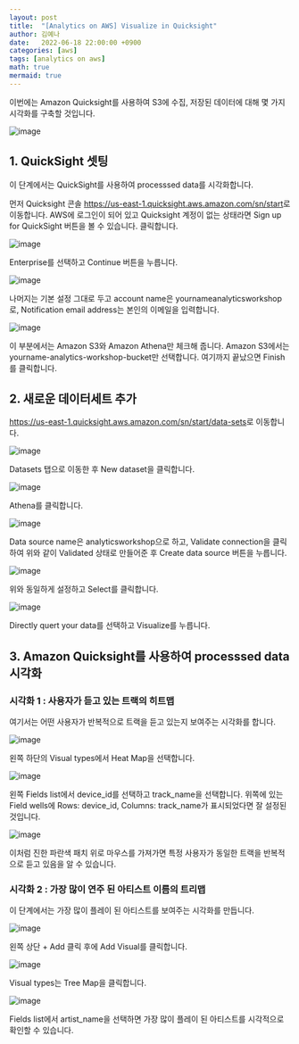 ```yaml
---
layout: post
title:  "[Analytics on AWS] Visualize in Quicksight"
author: 김예나
date:   2022-06-18 22:00:00 +0900
categories: [aws]
tags: [analytics on aws]
math: true
mermaid: true
---
```



이번에는 Amazon Quicksight를 사용하여 S3에 수집, 저장된 데이터에 대해 몇 가지 시각화를 구축할 것입니다.


![image](https://user-images.githubusercontent.com/80688900/174439262-b7c03028-252c-4bf3-b4c9-a5931589a4e6.png)


## 1\. QuickSight 셋팅


이 단계에서는 QuickSight를 사용하여 processsed data를 시각화합니다.


먼저 Quicksight 콘솔 <https://us-east-1.quicksight.aws.amazon.com/sn/start>로 이동합니다. AWS에 로그인이 되어 있고 Quicksight 계정이 없는 상태라면 Sign up for QuickSight 버튼을 볼 수 있습니다. 클릭합니다.


![image](https://user-images.githubusercontent.com/80688900/174439358-821b2473-8fd5-4c19-88ab-bc1db02b8212.png)


Enterprise를 선택하고 Continue 버튼을 누릅니다.


![image](https://user-images.githubusercontent.com/80688900/174439435-8fb73e10-862d-4a37-9957-f4b44eb51140.png)


나머지는 기본 설정 그대로 두고 account name은 yournameanalyticsworkshop로, Notification email address는 본인의 이메일을 입력합니다.


![image](https://user-images.githubusercontent.com/80688900/174439498-15c9c639-fae8-4770-b3a1-a0c3f101ab95.png)


이 부분에서는 Amazon S3와 Amazon Athena만 체크해 줍니다. Amazon S3에서는 yourname-analytics-workshop-bucket만 선택합니다. 여기까지 끝났으면 Finish를 클릭합니다.


## 2\. 새로운 데이터세트 추가


<https://us-east-1.quicksight.aws.amazon.com/sn/start/data-sets>로 이동합니다.


![image](https://user-images.githubusercontent.com/80688900/174439664-e8aec520-fe8a-46af-b3bb-1b5924a92288.png)


Datasets 탭으로 이동한 후 New dataset을 클릭합니다.


![image](https://user-images.githubusercontent.com/80688900/174439694-eb084ad9-10e9-4501-9bba-3be16af54736.png)


Athena를 클릭합니다.


![image](https://user-images.githubusercontent.com/80688900/174439719-8a27b381-280a-4a3a-8a48-3692f5425d6b.png)


Data source name은 analyticsworkshop으로 하고, Validate connection을 클릭하여 위와 같이 Validated 상태로 만들어준 후 Create data source 버튼을 누릅니다.


![image](https://user-images.githubusercontent.com/80688900/174439834-ec2d5e51-f414-4bdf-a195-fad87f62a5c3.png)


위와 동일하게 설정하고 Select를 클릭합니다.


![image](https://user-images.githubusercontent.com/80688900/174439864-572764d3-c049-4423-afc2-18c5127f0300.png)


Directly quert your data를 선택하고 Visualize를 누릅니다.


## 3\. Amazon Quicksight를 사용하여 processsed data 시각화


### 시각화 1 : 사용자가 듣고 있는 트랙의 히트맵


여기서는 어떤 사용자가 반복적으로 트랙을 듣고 있는지 보여주는 시각화를 합니다.


![image](https://user-images.githubusercontent.com/80688900/174440189-37a8f7e8-ccdf-4269-ae6d-4fc1af704f13.png)


왼쪽 하단의 Visual types에서 Heat Map을 선택합니다.


![image](https://user-images.githubusercontent.com/80688900/174440253-94fb5cf7-87d2-44b5-8311-14c7adaa0cc3.png)


왼쪽 Fields list에서 device_id를 선택하고 track_name을 선택합니다. 위쪽에 있는 Field wells에 Rows: device_id, Columns: track_name가 표시되었다면 잘 설정된 것입니다.


![image](https://user-images.githubusercontent.com/80688900/174440311-45b3ca4d-a414-4524-b2fb-1e03f32e1bc4.png)


이처럼 진한 파란색 패치 위로 마우스를 가져가면 특정 사용자가 동일한 트랙을 반복적으로 듣고 있음을 알 수 있습니다.


### 시각화 2 : 가장 많이 연주 된 아티스트 이름의 트리맵


이 단계에서는 가장 많이 플레이 된 아티스트를 보여주는 시각화를 만듭니다.


![image](https://user-images.githubusercontent.com/80688900/174440393-24a4e546-d717-483b-8b76-a0f2b35327b3.png)


왼쪽 상단 + Add 클릭 후에 Add Visual를 클릭합니다.


![image](https://user-images.githubusercontent.com/80688900/174440588-c45b72e3-2cb0-4025-af76-e283675c5814.png)


Visual types는 Tree Map을 클릭합니다.


![image](https://user-images.githubusercontent.com/80688900/174441115-95e15006-18d1-463c-8751-f30cbc8094ad.png)


Fields list에서 artist_name을 선택하면 가장 많이 플레이 된 아티스트를 시각적으로 확인할 수 있습니다.